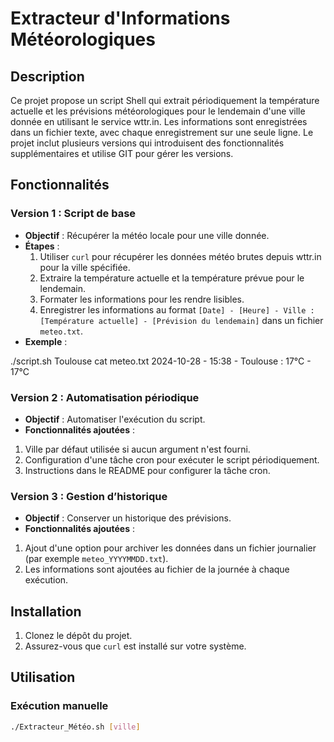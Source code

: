 # Extracteur d'Informations Météorologiques

## Description

Ce projet propose un script Shell qui extrait périodiquement la température actuelle et les prévisions météorologiques pour le lendemain d'une ville donnée en utilisant le service wttr.in. Les informations sont enregistrées dans un fichier texte, avec chaque enregistrement sur une seule ligne. Le projet inclut plusieurs versions qui introduisent des fonctionnalités supplémentaires et utilise GIT pour gérer les versions.

## Fonctionnalités

### Version 1 : Script de base

- **Objectif** : Récupérer la météo locale pour une ville donnée.
- **Étapes** :
  1. Utiliser `curl` pour récupérer les données météo brutes depuis wttr.in pour la ville spécifiée.
  2. Extraire la température actuelle et la température prévue pour le lendemain.
  3. Formater les informations pour les rendre lisibles.
  4. Enregistrer les informations au format `[Date] - [Heure] - Ville : [Température actuelle] - [Prévision du lendemain]` dans un fichier `meteo.txt`.
- **Exemple** :

./script.sh Toulouse
cat meteo.txt
2024-10-28 - 15:38 - Toulouse : 17°C - 17°C

### Version 2 : Automatisation périodique

- **Objectif** : Automatiser l'exécution du script.
- **Fonctionnalités ajoutées** :
1. Ville par défaut utilisée si aucun argument n'est fourni.
2. Configuration d'une tâche cron pour exécuter le script périodiquement.
3. Instructions dans le README pour configurer la tâche cron.

### Version 3 : Gestion d’historique

- **Objectif** : Conserver un historique des prévisions.
- **Fonctionnalités ajoutées** :
1. Ajout d'une option pour archiver les données dans un fichier journalier (par exemple `meteo_YYYYMMDD.txt`).
2. Les informations sont ajoutées au fichier de la journée à chaque exécution.

## Installation

1. Clonez le dépôt du projet.
2. Assurez-vous que `curl` est installé sur votre système.

## Utilisation

### Exécution manuelle

```bash
./Extracteur_Météo.sh [ville]

